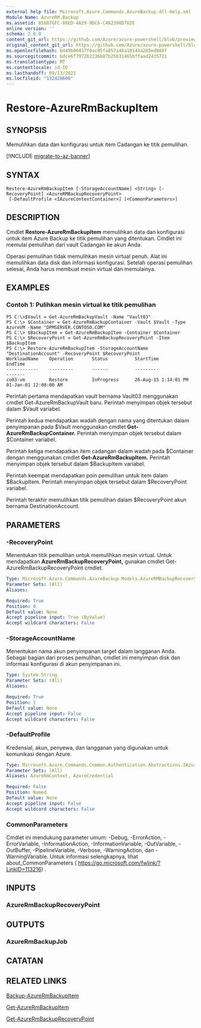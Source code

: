 ```yaml
---
external help file: Microsoft.Azure.Commands.AzureBackup.dll-Help.xml
Module Name: AzureRM.Backup
ms.assetid: 856B76FC-88ED-4A29-9DC6-C482398D702E
online version: ''
schema: 2.0.0
content_git_url: https://github.com/Azure/azure-powershell/blob/preview/src/ResourceManager/AzureBackup/Commands.AzureBackup/help/Restore-AzureRmBackupItem.md
original_content_git_url: https://github.com/Azure/azure-powershell/blob/preview/src/ResourceManager/AzureBackup/Commands.AzureBackup/help/Restore-AzureRmBackupItem.md
ms.openlocfilehash: b449b96417f0ac05fa857a48a10143a285ed888f
ms.sourcegitcommit: 6dce6f7972b2236b87b25b31465bffaad2435711
ms.translationtype: MT
ms.contentlocale: id-ID
ms.lasthandoff: 09/13/2021
ms.locfileid: "132428600"
---
```

# Restore-AzureRmBackupItem

## SYNOPSIS
Memulihkan data dan konfigurasi untuk item Cadangan ke titik pemulihan.

[!INCLUDE [migrate-to-az-banner](../../includes/migrate-to-az-banner.md)]

## SYNTAX

```
Restore-AzureRmBackupItem [-StorageAccountName] <String> [-RecoveryPoint] <AzureRMBackupRecoveryPoint>
 [-DefaultProfile <IAzureContextContainer>] [<CommonParameters>]
```

## DESCRIPTION
Cmdlet **Restore-AzureRmBackupItem** memulihkan data dan konfigurasi untuk item Azure Backup ke titik pemulihan yang ditentukan.
Cmdlet ini memulai pemulihan dari vault Cadangan ke akun Anda.

Operasi pemulihan tidak memulihkan mesin virtual penuh.
Alat ini memulihkan data disk dan informasi konfigurasi.
Setelah operasi pemulihan selesai, Anda harus membuat mesin virtual dan memulainya.

## EXAMPLES

### Contoh 1: Pulihkan mesin virtual ke titik pemulihan
```
PS C:\>$Vault = Get-AzureRmBackupVault -Name "Vault03"
PS C:\> $Container = Get-AzureRmBackupContainer -Vault $Vault -Type AzureVM -Name "DPMSERVER.CONTOSO.COM"
PS C:\> $BackupItem = Get-AzureRmBackupItem -Container $Container
PS C:\> $RecoveryPoint = Get-AzureRmBackupRecoveryPoint -Item $BackupItem 
PS C:\> Restore-AzureRmBackupItem -StorageAccountName "DestinationAccount" -RecoveryPoint $RecoveryPoint 
WorkloadName    Operation       Status          StartTime              EndTime
------------    ---------       ------          ---------              -------
co03-vm         Restore         InProgress      26-Aug-15 1:14:01 PM   01-Jan-01 12:00:00 AM
```

Perintah pertama mendapatkan vault bernama Vault03 menggunakan cmdlet Get-AzureRmBackupVault baru.
Perintah menyimpan objek tersebut dalam $Vault variabel.

Perintah kedua mendapatkan wadah dengan nama yang ditentukan dalam penyimpanan pada $Vault menggunakan cmdlet **Get-AzureRmBackupContainer.**
Perintah menyimpan objek tersebut dalam $Container variabel.

Perintah ketiga mendapatkan item cadangan dalam wadah pada $Container dengan menggunakan cmdlet **Get-AzureRmBackupItem.**
Perintah menyimpan objek tersebut dalam $BackupItem variabel.

Perintah keempat mendapatkan poin pemulihan untuk item dalam $BackupItem.
Perintah menyimpan objek tersebut dalam $RecoveryPoint variabel.

Perintah terakhir memulihkan titik pemulihan dalam $RecoveryPoint akun bernama DestinationAccount.

## PARAMETERS

### -RecoveryPoint
Menentukan titik pemulihan untuk memulihkan mesin virtual.
Untuk mendapatkan **AzureRmBackupRecoveryPoint,** gunakan cmdlet Get-AzureRmBackupRecoveryPoint cmdlet.

```yaml
Type: Microsoft.Azure.Commands.AzureBackup.Models.AzureRMBackupRecoveryPoint
Parameter Sets: (All)
Aliases: 

Required: True
Position: 0
Default value: None
Accept pipeline input: True (ByValue)
Accept wildcard characters: False
```

### -StorageAccountName
Menentukan nama akun penyimpanan target dalam langganan Anda.
Sebagai bagian dari proses pemulihan, cmdlet ini menyimpan disk dan informasi konfigurasi di akun penyimpanan ini.

```yaml
Type: System.String
Parameter Sets: (All)
Aliases: 

Required: True
Position: 1
Default value: None
Accept pipeline input: False
Accept wildcard characters: False
```

### -DefaultProfile
Kredensial, akun, penyewa, dan langganan yang digunakan untuk komunikasi dengan Azure.

```yaml
Type: Microsoft.Azure.Commands.Common.Authentication.Abstractions.IAzureContextContainer
Parameter Sets: (All)
Aliases: AzureRmContext, AzureCredential

Required: False
Position: Named
Default value: None
Accept pipeline input: False
Accept wildcard characters: False
```

### CommonParameters
Cmdlet ini mendukung parameter umum: -Debug, -ErrorAction, -ErrorVariable, -InformationAction, -InformationVariable, -OutVariable, -OutBuffer, -PipelineVariable, -Verbose, -WarningAction, dan -WarningVariable. Untuk informasi selengkapnya, lihat about_CommonParameters ( https://go.microsoft.com/fwlink/?LinkID=113216) .

## INPUTS

### AzureRmBackupRecoveryPoint

## OUTPUTS

### AzureRmBackupJob

## CATATAN

## RELATED LINKS

[Backup-AzureRmBackupItem](./Backup-AzureRmBackupItem.md)

[Get-AzureRmBackupItem](./Get-AzureRmBackupItem.md)

[Get-AzureRmBackupRecoveryPoint](./Get-AzureRmBackupRecoveryPoint.md)


